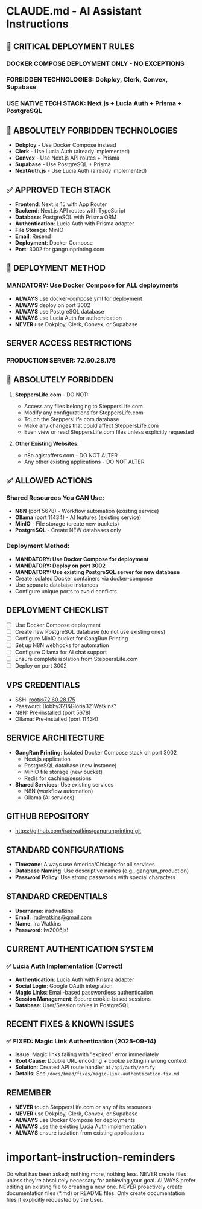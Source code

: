 # CLAUDE.md - AI Assistant Instructions

## 🔴 CRITICAL DEPLOYMENT RULES
### **DOCKER COMPOSE DEPLOYMENT ONLY - NO EXCEPTIONS**
### **FORBIDDEN TECHNOLOGIES: Dokploy, Clerk, Convex, Supabase**
### **USE NATIVE TECH STACK: Next.js + Lucia Auth + Prisma + PostgreSQL**

## 🚫 ABSOLUTELY FORBIDDEN TECHNOLOGIES
- **Dokploy** - Use Docker Compose instead
- **Clerk** - Use Lucia Auth (already implemented)
- **Convex** - Use Next.js API routes + Prisma
- **Supabase** - Use PostgreSQL + Prisma
- **NextAuth.js** - Use Lucia Auth (already implemented)

## ✅ APPROVED TECH STACK
- **Frontend**: Next.js 15 with App Router
- **Backend**: Next.js API routes with TypeScript
- **Database**: PostgreSQL with Prisma ORM
- **Authentication**: Lucia Auth with Prisma adapter
- **File Storage**: MinIO
- **Email**: Resend
- **Deployment**: Docker Compose
- **Port**: 3002 for gangrunprinting.com

## 🔧 DEPLOYMENT METHOD
### **MANDATORY: Use Docker Compose for ALL deployments**
- **ALWAYS** use docker-compose.yml for deployment
- **ALWAYS** deploy on port 3002
- **ALWAYS** use PostgreSQL database
- **ALWAYS** use Lucia Auth for authentication
- **NEVER** use Dokploy, Clerk, Convex, or Supabase

## SERVER ACCESS RESTRICTIONS

### PRODUCTION SERVER: 72.60.28.175

## 🚫 ABSOLUTELY FORBIDDEN
1. **SteppersLife.com** - DO NOT:
   - Access any files belonging to SteppersLife.com
   - Modify any configurations for SteppersLife.com
   - Touch the SteppersLife.com database
   - Make any changes that could affect SteppersLife.com
   - Even view or read SteppersLife.com files unless explicitly requested

2. **Other Existing Websites**:
   - n8n.agistaffers.com - DO NOT ALTER
   - Any other existing applications - DO NOT ALTER

## ✅ ALLOWED ACTIONS

### Shared Resources You CAN Use:
- **N8N** (port 5678) - Workflow automation (existing service)
- **Ollama** (port 11434) - AI features (existing service)
- **MinIO** - File storage (create new buckets)
- **PostgreSQL** - Create NEW databases only

### Deployment Method:
- **MANDATORY: Use Docker Compose for deployment**
- **MANDATORY: Deploy on port 3002**
- **MANDATORY: Use existing PostgreSQL server for new database**
- Create isolated Docker containers via docker-compose
- Use separate database instances
- Configure unique ports to avoid conflicts

## DEPLOYMENT CHECKLIST
- [ ] Use Docker Compose deployment
- [ ] Create new PostgreSQL database (do not use existing ones)
- [ ] Configure MinIO bucket for GangRun Printing
- [ ] Set up N8N webhooks for automation
- [ ] Configure Ollama for AI chat support
- [ ] Ensure complete isolation from SteppersLife.com
- [ ] Deploy on port 3002

## VPS CREDENTIALS
- SSH: root@72.60.28.175
- Password: Bobby321&Gloria321Watkins?
- N8N: Pre-installed (port 5678)
- Ollama: Pre-installed (port 11434)

## SERVICE ARCHITECTURE
- **GangRun Printing**: Isolated Docker Compose stack on port 3002
  - Next.js application
  - PostgreSQL database (new instance)
  - MinIO file storage (new bucket)
  - Redis for caching/sessions
- **Shared Services**: Use existing services
  - N8N (workflow automation)
  - Ollama (AI services)

## GITHUB REPOSITORY
- https://github.com/iradwatkins/gangrunprinting.git

## STANDARD CONFIGURATIONS
- **Timezone**: Always use America/Chicago for all services
- **Database Naming**: Use descriptive names (e.g., gangrun_production)
- **Password Policy**: Use strong passwords with special characters

## STANDARD CREDENTIALS
- **Username**: iradwatkins
- **Email**: iradwatkins@gmail.com
- **Name**: Ira Watkins
- **Password**: Iw2006js!

## CURRENT AUTHENTICATION SYSTEM
### ✅ Lucia Auth Implementation (Correct)
- **Authentication**: Lucia Auth with Prisma adapter
- **Social Login**: Google OAuth integration
- **Magic Links**: Email-based passwordless authentication
- **Session Management**: Secure cookie-based sessions
- **Database**: User/Session tables in PostgreSQL

## RECENT FIXES & KNOWN ISSUES

### ✅ FIXED: Magic Link Authentication (2025-09-14)
- **Issue**: Magic links failing with "expired" error immediately
- **Root Cause**: Double URL encoding + cookie setting in wrong context
- **Solution**: Created API route handler at `/api/auth/verify`
- **Details**: See `/docs/bmad/fixes/magic-link-authentication-fix.md`

## REMEMBER
- **NEVER** touch SteppersLife.com or any of its resources
- **NEVER** use Dokploy, Clerk, Convex, or Supabase
- **ALWAYS** use Docker Compose for deployments
- **ALWAYS** use the existing Lucia Auth implementation
- **ALWAYS** ensure isolation from existing applications

# important-instruction-reminders
Do what has been asked; nothing more, nothing less.
NEVER create files unless they're absolutely necessary for achieving your goal.
ALWAYS prefer editing an existing file to creating a new one.
NEVER proactively create documentation files (*.md) or README files. Only create documentation files if explicitly requested by the User.